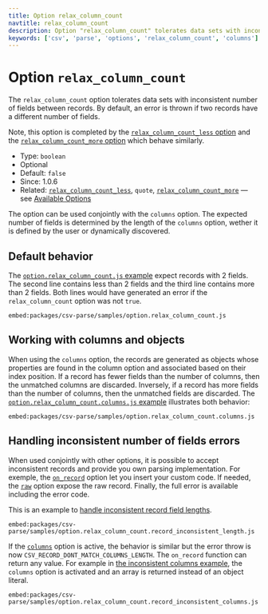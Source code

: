 ```yaml
---
title: Option relax_column_count
navtitle: relax_column_count
description: Option "relax_column_count" tolerates data sets with inconsistent number of fields.
keywords: ['csv', 'parse', 'options', 'relax_column_count', 'columns']
---
```


# Option `relax_column_count`

The `relax_column_count` option tolerates data sets with inconsistent number of fields between records. By default, an error is thrown if two records have a different number of fields.

Note, this option is completed by the [`relax_column_count_less` option](/parse/options/relax_column_count_less/) and the [`relax_column_count_more` option](/parse/options/relax_column_count_more/) which behave similarly.

* Type: `boolean`
* Optional
* Default: `false`
* Since: 1.0.6
* Related: [`relax_column_count_less`](/parse/options/relax_column_count_less/), `quote`, [`relax_column_count_more`](/parse/options/relax_column_count_more/) &mdash; see [Available Options](/parse/options/#available-options)

The option can be used conjointly with the `columns` option. The expected number of fields is determined by the length of the `columns` option, wether it is defined by the user or dynamically discovered.

## Default behavior

The [`option.relax_column_count.js` example](https://github.com/adaltas/node-csv/blob/master/packages/csv-parse/samples/option.relax_column_count.js) expect records with 2 fields. The second line contains less than 2 fields and the third line contains more than 2 fields. Both lines would have generated an error if the `relax_column_count` option was not `true`.

`embed:packages/csv-parse/samples/option.relax_column_count.js`

## Working with columns and objects

When using the `columns` option, the records are generated as objects whose properties are found in the column option and associated based on their index position. If a record has fewer fields than the number of columns, then the unmatched columns are discarded. Inversely, if a record has more fields than the number of columns, then the unmatched fields are discarded. The [`option.relax_column_count.columns.js` example](https://github.com/adaltas/node-csv/blob/master/packages/csv-parse/samples/option.relax_column_count.columns.js) illustrates both behavior:

`embed:packages/csv-parse/samples/option.relax_column_count.columns.js`

## Handling inconsistent number of fields errors

When used conjointly with other options, it is possible to accept inconsistent records and provide you own parsing implementation. For exemple, the [`on_record`](/parse/options/on_record/) option let you insert your custom code. If needed, the [`raw`](/parse/options/raw/) option expose the raw record. Finally, the full error is available including the error code.

This is an example to [handle inconsistent record field lengths](https://github.com/adaltas/node-csv/blob/master/packages/csv-parse/samples/option.relax_column_count.record_inconsistent_length.js).

`embed:packages/csv-parse/samples/option.relax_column_count.record_inconsistent_length.js`

If the [`columns`](/parse/options/on_record/) option is active, the behavior is similar but the error throw is now `CSV_RECORD_DONT_MATCH_COLUMNS_LENGTH`. The `on_record` function can return any value. For example in [the inconsistent columns example](https://github.com/adaltas/node-csv/blob/master/packages/csv-parse/samples/option.relax_column_count.record_inconsistent_columns.js), the `columns` option is activated and an array is returned instead of an object literal.

`embed:packages/csv-parse/samples/option.relax_column_count.record_inconsistent_columns.js`
